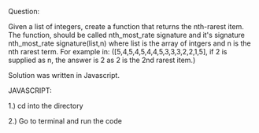 Question:

Given a list of integers, create a function that returns the nth-rarest item. The function, should be called nth_most_rate signature and it's signature nth_most_rate signature(list,n) where list is the array of intgers and n is the nth rarest term. For example in: ([5,4,5,4,5,4,4,5,3,3,3,2,2,1,5], if 2 is supplied as n, the answer is 2 as 2 is the 2nd rarest item.)

Solution was written in Javascript.

JAVASCRIPT:

1.) cd into the directory

2.) Go to terminal and run the code